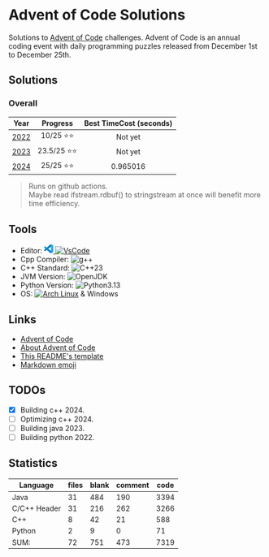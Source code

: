 # Advent of Code Solutions

Solutions to [Advent of Code](https://adventofcode.com/) challenges. Advent of Code is an annual coding event with daily programming puzzles released from December 1st to December 25th.

## Solutions

### Overall

 Year                           | Progress          | Best TimeCost (seconds)
:------------------------------:|:-----------------:|:--------------:
[2022](./2022Python/README.md)  | 10/25 ⭐⭐         |     Not yet
[2023](./2023Java/README.md)    | 23.5/25 ⭐⭐      |     Not yet
[2024](./2024/README.md)        | 25/25 ⭐⭐        |    0.965016

> Runs on github actions.\
> Maybe read ifstream.rdbuf() to stringstream at once will benefit more time efficiency.

## Tools

- Editor: [![VSCode](<2024/Images/code-stable.png>) ![VsCode](https://img.shields.io/badge/VsCode-blue)](https://code.visualstudio.com)
- Cpp Compiler: ![g++](https://img.shields.io/badge/(GCC)%2015.1.1%2020250425-grey)
- C++ Standard: ![C++23](https://img.shields.io/badge/C%2B%2B-23-purple?logo=C%2B%2B)
- JVM Version: ![OpenJDK](https://img.shields.io/badge/OpenJDK-21-white?logo=OpenJDK)
- Python Version: ![Python3.13](https://img.shields.io/badge/Python-3.13.2/3-white?logo=Python)
- OS: [![Arch Linux](https://img.shields.io/badge/Arch%20Linux-grey?logo=Archlinux)](https://www.archlinux.org) & Windows

## Links

- [Advent of Code](https://adventofcode.com/)
- [About Advent of Code](https://adventofcode.com/about)
- [This README's template](https://github.com/TrueBurn/advent-of-code)
- [Markdown emoji](<https://gist.github.com/rxaviers/7360908>)

## TODOs

- [x] Building c++ 2024.
- [ ] Optimizing c++ 2024.
- [ ] Building java 2023.
- [ ] Building python 2022.

## Statistics

Language           | files | blank | comment | code
-------------------|-------|-------|---------|-----
Java               |    31 |   484 |     190 | 3394
C/C++ Header       |    31 |   216 |     262 | 3266
C++                |     8 |    42 |      21 |  588
Python             |     2 |     9 |       0 |   71
SUM:               |    72 |   751 |     473 | 7319
